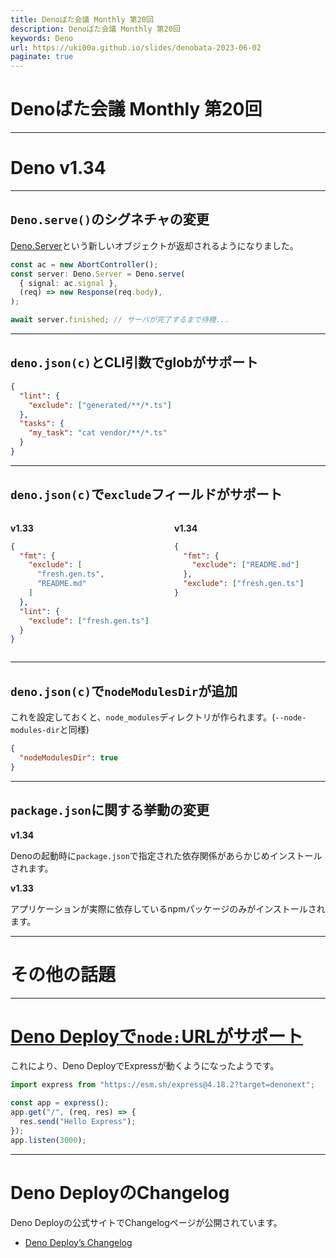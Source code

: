 ```yaml
---
title: Denoばた会議 Monthly 第20回
description: Denoばた会議 Monthly 第20回
keywords: Deno
url: https://uki00a.github.io/slides/denobata-2023-06-02
paginate: true
---
```


# Denoばた会議 Monthly 第20回

<!-- _class: lead -->

---

# Deno v1.34

<!-- _class: lead -->

---

## `Deno.serve()`のシグネチャの変更

[Deno.Server](https://deno.land/api@v1.34.0?s=Deno.Server&unstable=)という新しいオブジェクトが返却されるようになりました。

```typescript
const ac = new AbortController();
const server: Deno.Server = Deno.serve(
  { signal: ac.signal },
  (req) => new Response(req.body),
);

await server.finished; // サーバが完了するまで待機...
```

---

## `deno.json(c)`とCLI引数でglobがサポート

```json
{
  "lint": {
    "exclude": ["generated/**/*.ts"]
  },
  "tasks": {
    "my_task": "cat vendor/**/*.ts"
  }
}
```

---

## `deno.json(c)`で`exclude`フィールドがサポート

<div style="display: flex; column-gap: 1.25rem">
<div style="flex: 1">

**v1.33**
```json
{
  "fmt": {
    "exclude": [
      "fresh.gen.ts",
      "README.md"
    ]
  },
  "lint": {
    "exclude": ["fresh.gen.ts"]
  }
}
```

</div>
<div style="flex: 1">

**v1.34**
```json
{
  "fmt": {
    "exclude": ["README.md"]
  },
  "exclude": ["fresh.gen.ts"]
}
```

</div>
</div>

---

## `deno.json(c)`で`nodeModulesDir`が追加

これを設定しておくと、`node_modules`ディレクトリが作られます。(`--node-modules-dir`と同様)

```json
{
  "nodeModulesDir": true
}
```

---

## `package.json`に関する挙動の変更

**v1.34**

Denoの起動時に`package.json`で指定された依存関係があらかじめインストールされます。

**v1.33**

アプリケーションが実際に依存しているnpmパッケージのみがインストールされます。

---

# その他の話題

<!-- _class: lead -->

---

# [Deno Deployで`node:`URLがサポート](https://deno.com/blog/node-builtins-on-deploy)

これにより、Deno DeployでExpressが動くようになったようです。

```javascript
import express from "https://esm.sh/express@4.18.2?target=denonext";

const app = express();
app.get("/", (req, res) => {
  res.send("Hello Express");
});
app.listen(3000);
```

---

# Deno DeployのChangelog

Deno Deployの公式サイトでChangelogページが公開されています。

- [Deno Deploy’s Changelog](https://deno.com/deploy/changelog)
